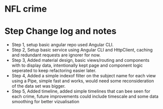 # NFL crime

# Step Change log and notes
- Step 1, setup basic angular repo used Angular CLI.
- Step 2, Setup basic service using Angular CLI and HttpClient, caching and redundant requests are ignorer for now.
- Step 3, Added material design, basic views/routing and components with to display data, intentionally kept page and component logic seperated to keep refactoring easier later.
- Step 4, Added a simple indexof filter on the subject name for each view using a Pipe, simple fast and works, would need some reconsideration of the data set was bigger.
- Step 5, Added timeline, added simple timelines that can bee seen for each crime, future improvements could include timescale and some data smoothing for better vizualisation
